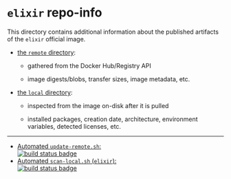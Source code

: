 # `elixir` repo-info

This directory contains additional information about the published artifacts of the `elixir` official image.

-	[the `remote` directory](remote/):

	-	gathered from the Docker Hub/Registry API

	-	image digests/blobs, transfer sizes, image metadata, etc.

-	[the `local` directory](local/):

	-	inspected from the image on-disk after it is pulled

	-	installed packages, creation date, architecture, environment variables, detected licenses, etc.

---

-	[Automated `update-remote.sh`:  
	![build status badge](https://doi-janky.infosiftr.net/job/repo-info/job/remote/badge/icon)](https://doi-janky.infosiftr.net/job/repo-info/job/remote/)
-	[Automated `scan-local.sh` (`elixir`):  
	![build status badge](https://doi-janky.infosiftr.net/job/repo-info/job/local/job/elixir/badge/icon)](https://doi-janky.infosiftr.net/job/repo-info/job/local/job/elixir)
